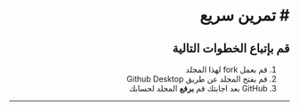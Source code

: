 <div dir="rtl">

# # تمرين سريع

##  قم بإتباع الخطوات التالية

1. قم بعمل fork لهذا المجلد 
2. قم بفتح المجلد عن طريق Github Desktop  
3. GitHub بعد اجابتك قم **برفع** المجلد لحسابك 
-------------------

</div>
<div dir="rtl">
  
